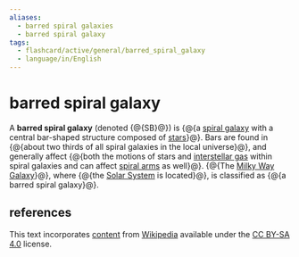 ```yaml
---
aliases:
  - barred spiral galaxies
  - barred spiral galaxy
tags:
  - flashcard/active/general/barred_spiral_galaxy
  - language/in/English
---
```


# barred spiral galaxy

A __barred spiral galaxy__ (denoted {@{SB}@}) is {@{a [spiral galaxy](spiral%20galaxy.md) with a central bar-shaped structure composed of [stars](star.md)}@}. Bars are found in {@{about two thirds of all spiral galaxies in the local universe}@}, and generally affect {@{both the motions of stars and [interstellar gas](interstellar%20medium.md) within spiral galaxies and can affect [spiral arms](spiral%20arm.md) as well}@}. {@{The [Milky Way Galaxy](Milky%20Way.md)}@}, where {@{the [Solar System](Solar%20System.md) is located}@}, is classified as {@{a barred spiral galaxy}@}. <!--SR:!2025-06-09,236,330!2025-05-02,199,310!2025-04-29,178,270!2025-08-06,266,290!2025-05-17,214,330!2025-07-21,271,330!2025-08-24,293,330-->

## references

This text incorporates [content](https://en.wikipedia.org/wiki/barred_spiral_galaxy) from [Wikipedia](Wikipedia.md) available under the [CC BY-SA 4.0](https://creativecommons.org/licenses/by-sa/4.0/) license.
